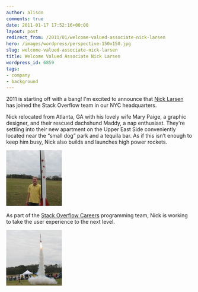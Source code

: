 ```yaml
---
author: alison
comments: true
date: 2011-01-17 17:52:16+00:00
layout: post
redirect_from: /2011/01/welcome-valued-associate-nick-larsen
hero: /images/wordpress/perspective-150x150.jpg
slug: welcome-valued-associate-nick-larsen
title: Welcome Valued Associate Nick Larsen
wordpress_id: 6859
tags:
- company
- background
---
```


2011 is starting off with a bang! I'm excited to announce that [Nick Larsen](http://stackoverflow.com/users/178082/nicklarsen) has joined the Stack Overflow team in our NYC headquarters.

Nick relocated from Atlanta, GA with his lovely wife Mary Paige, a graphic designer, and their rescued dachshund Maddy, a nap enthusiast. They're settling into their new apartment on the Upper East Side conveniently located near the “small dog” park and a tequila bar. As if this isn’t enough to keep him busy, Nick also builds and launches high power rockets.

[![](/images/wordpress/perspective-150x150.jpg)](/images/wordpress/perspective.jpg)

As part of the [Stack Overflow Careers](http://careers.stackoverflow.com/) programming team, Nick is working to take the user experience to the next level.

[![](/images/wordpress/heritage-150x150.jpg)](/images/wordpress/heritage.jpg)
